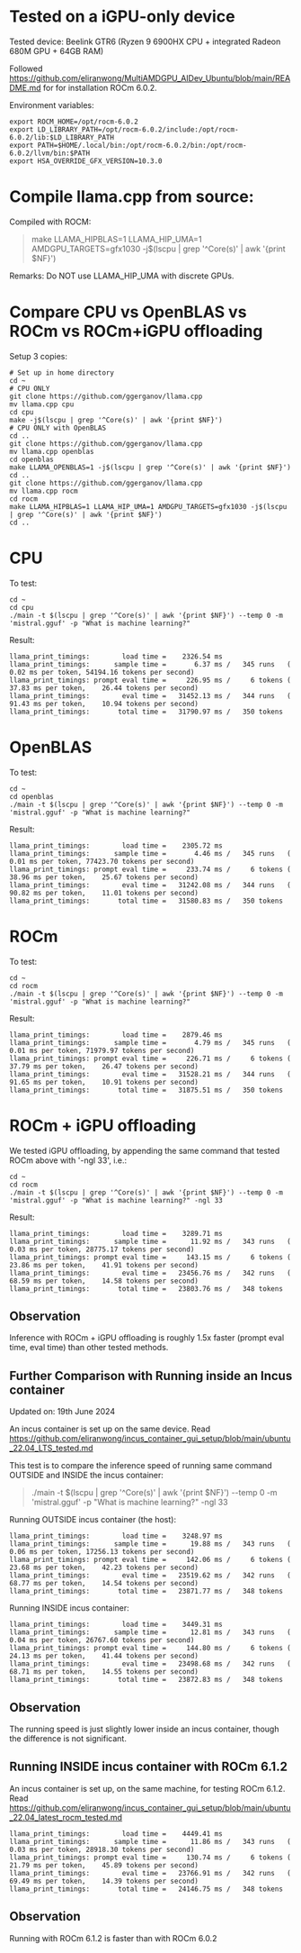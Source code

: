 # Tested on a iGPU-only device

Tested device: Beelink GTR6 (Ryzen 9 6900HX CPU + integrated Radeon 680M GPU + 64GB RAM)

Followed https://github.com/eliranwong/MultiAMDGPU_AIDev_Ubuntu/blob/main/README.md for for installation ROCm 6.0.2.

Environment variables:

```
export ROCM_HOME=/opt/rocm-6.0.2
export LD_LIBRARY_PATH=/opt/rocm-6.0.2/include:/opt/rocm-6.0.2/lib:$LD_LIBRARY_PATH
export PATH=$HOME/.local/bin:/opt/rocm-6.0.2/bin:/opt/rocm-6.0.2/llvm/bin:$PATH
export HSA_OVERRIDE_GFX_VERSION=10.3.0
```

# Compile llama.cpp from source:

Compiled with ROCM:

> make LLAMA_HIPBLAS=1 LLAMA_HIP_UMA=1 AMDGPU_TARGETS=gfx1030 -j$(lscpu | grep '^Core(s)' | awk '{print $NF}')

Remarks: Do NOT use LLAMA_HIP_UMA with discrete GPUs.

# Compare CPU vs OpenBLAS vs ROCm vs ROCm+iGPU offloading

Setup 3 copies:

```
# Set up in home directory
cd ~
# CPU ONLY
git clone https://github.com/ggerganov/llama.cpp
mv llama.cpp cpu
cd cpu
make -j$(lscpu | grep '^Core(s)' | awk '{print $NF}')
# CPU ONLY with OpenBLAS
cd ..
git clone https://github.com/ggerganov/llama.cpp
mv llama.cpp openblas
cd openblas
make LLAMA_OPENBLAS=1 -j$(lscpu | grep '^Core(s)' | awk '{print $NF}')
cd ..
git clone https://github.com/ggerganov/llama.cpp
mv llama.cpp rocm
cd rocm
make LLAMA_HIPBLAS=1 LLAMA_HIP_UMA=1 AMDGPU_TARGETS=gfx1030 -j$(lscpu | grep '^Core(s)' | awk '{print $NF}')
cd ..
```

# CPU

To test:

```
cd ~
cd cpu
./main -t $(lscpu | grep '^Core(s)' | awk '{print $NF}') --temp 0 -m 'mistral.gguf' -p "What is machine learning?"
```

Result:

```
llama_print_timings:        load time =    2326.54 ms
llama_print_timings:      sample time =       6.37 ms /   345 runs   (    0.02 ms per token, 54194.16 tokens per second)
llama_print_timings: prompt eval time =     226.95 ms /     6 tokens (   37.83 ms per token,    26.44 tokens per second)
llama_print_timings:        eval time =   31452.13 ms /   344 runs   (   91.43 ms per token,    10.94 tokens per second)
llama_print_timings:       total time =   31790.97 ms /   350 tokens
```

# OpenBLAS

To test:

```
cd ~
cd openblas
./main -t $(lscpu | grep '^Core(s)' | awk '{print $NF}') --temp 0 -m 'mistral.gguf' -p "What is machine learning?"
```

Result:

```
llama_print_timings:        load time =    2305.72 ms
llama_print_timings:      sample time =       4.46 ms /   345 runs   (    0.01 ms per token, 77423.70 tokens per second)
llama_print_timings: prompt eval time =     233.74 ms /     6 tokens (   38.96 ms per token,    25.67 tokens per second)
llama_print_timings:        eval time =   31242.08 ms /   344 runs   (   90.82 ms per token,    11.01 tokens per second)
llama_print_timings:       total time =   31580.83 ms /   350 tokens
```

# ROCm

To test:

```
cd ~
cd rocm
./main -t $(lscpu | grep '^Core(s)' | awk '{print $NF}') --temp 0 -m 'mistral.gguf' -p "What is machine learning?"
```

Result:

```
llama_print_timings:        load time =    2879.46 ms
llama_print_timings:      sample time =       4.79 ms /   345 runs   (    0.01 ms per token, 71979.97 tokens per second)
llama_print_timings: prompt eval time =     226.71 ms /     6 tokens (   37.79 ms per token,    26.47 tokens per second)
llama_print_timings:        eval time =   31528.21 ms /   344 runs   (   91.65 ms per token,    10.91 tokens per second)
llama_print_timings:       total time =   31875.51 ms /   350 tokens
```

# ROCm + iGPU offloading

We tested iGPU offloading, by appending the same command that tested ROCm above with '-ngl 33', i.e.:

```
cd ~
cd rocm
./main -t $(lscpu | grep '^Core(s)' | awk '{print $NF}') --temp 0 -m 'mistral.gguf' -p "What is machine learning?" -ngl 33
```

Result:

```
llama_print_timings:        load time =    3289.71 ms
llama_print_timings:      sample time =      11.92 ms /   343 runs   (    0.03 ms per token, 28775.17 tokens per second)
llama_print_timings: prompt eval time =     143.15 ms /     6 tokens (   23.86 ms per token,    41.91 tokens per second)
llama_print_timings:        eval time =   23456.76 ms /   342 runs   (   68.59 ms per token,    14.58 tokens per second)
llama_print_timings:       total time =   23803.76 ms /   348 tokens
```

## Observation

Inference with ROCm + iGPU offloading is roughly 1.5x faster (prompt eval time, eval time) than other tested methods.

## Further Comparison with Running inside an Incus container

Updated on: 19th June 2024

An incus container is set up on the same device.  Read https://github.com/eliranwong/incus_container_gui_setup/blob/main/ubuntu_22.04_LTS_tested.md

This test is to compare the inference speed of running same command OUTSIDE and INSIDE the incus container:

> ./main -t $(lscpu | grep '^Core(s)' | awk '{print $NF}') --temp 0 -m 'mistral.gguf' -p "What is machine learning?" -ngl 33

Running OUTSIDE incus container (the host):

```
llama_print_timings:        load time =    3248.97 ms
llama_print_timings:      sample time =      19.88 ms /   343 runs   (    0.06 ms per token, 17256.13 tokens per second)
llama_print_timings: prompt eval time =     142.06 ms /     6 tokens (   23.68 ms per token,    42.23 tokens per second)
llama_print_timings:        eval time =   23519.62 ms /   342 runs   (   68.77 ms per token,    14.54 tokens per second)
llama_print_timings:       total time =   23871.77 ms /   348 tokens
```

Running INSIDE incus container:

```
llama_print_timings:        load time =    3449.31 ms
llama_print_timings:      sample time =      12.81 ms /   343 runs   (    0.04 ms per token, 26767.60 tokens per second)
llama_print_timings: prompt eval time =     144.80 ms /     6 tokens (   24.13 ms per token,    41.44 tokens per second)
llama_print_timings:        eval time =   23498.68 ms /   342 runs   (   68.71 ms per token,    14.55 tokens per second)
llama_print_timings:       total time =   23872.83 ms /   348 tokens
```

## Observation

The running speed is just slightly lower inside an incus container, though the difference is not significant.

## Running INSIDE incus container with ROCm 6.1.2

An incus container is set up, on the same machine, for testing ROCm 6.1.2. Read https://github.com/eliranwong/incus_container_gui_setup/blob/main/ubuntu_22.04_latest_rocm_tested.md

```
llama_print_timings:        load time =    4449.41 ms
llama_print_timings:      sample time =      11.86 ms /   343 runs   (    0.03 ms per token, 28918.30 tokens per second)
llama_print_timings: prompt eval time =     130.74 ms /     6 tokens (   21.79 ms per token,    45.89 tokens per second)
llama_print_timings:        eval time =   23766.91 ms /   342 runs   (   69.49 ms per token,    14.39 tokens per second)
llama_print_timings:       total time =   24146.75 ms /   348 tokens
```

## Observation

Running with ROCm 6.1.2 is faster than with ROCm 6.0.2
